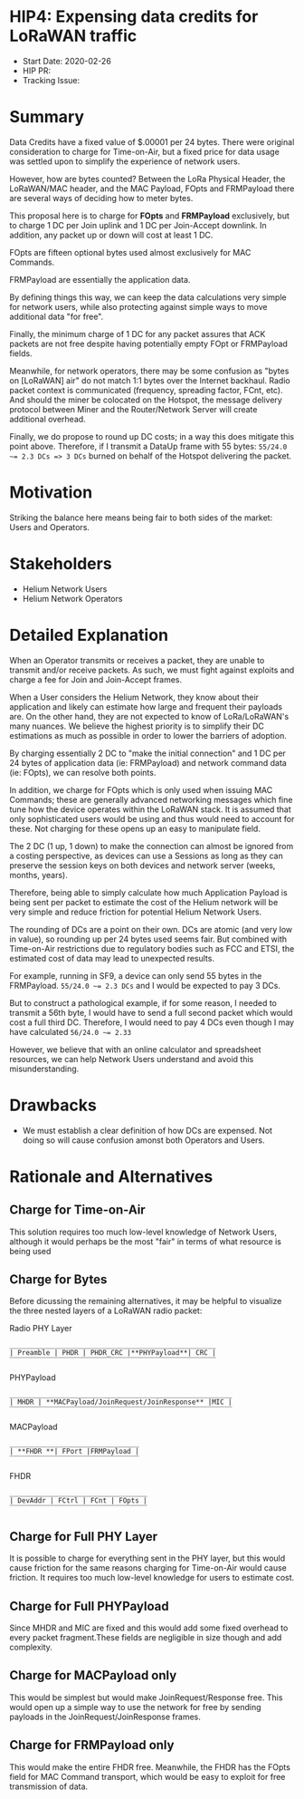 # HIP4: Expensing data credits for LoRaWAN traffic

- Start Date: 2020-02-26
- HIP PR: <!-- leave this empty -->
- Tracking Issue: <!-- leave this empty -->

# Summary
[summary]: #summary

Data Credits have a fixed value of $.00001 per 24 bytes. There were original 
consideration to charge for Time-on-Air, but a fixed price for data usage was
settled upon to simplify the experience of network users.

However, how are bytes counted? Between the LoRa Physical Header, the 
LoRaWAN/MAC header, and the MAC Payload, FOpts and FRMPayload there are several
ways of deciding how to meter bytes.

This proposal here is to charge for **FOpts** and **FRMPayload** exclusively,
but to charge 1 DC per Join uplink and 1 DC per Join-Accept downlink. In
addition, any packet up or down will cost at
least 1 DC.

FOpts are fifteen optional bytes used almost exclusively for MAC Commands.

FRMPayload are essentially the application data.

By defining things this way, we can keep the data calculations very simple for
network users, while also protecting against simple ways to move additional
data "for free".

Finally, the minimum charge of 1 DC for any packet assures that ACK packets
are not free despite having potentially empty FOpt or FRMPayload fields. 

Meanwhile, for network operators, there may be some confusion as "bytes on 
[LoRaWAN] air" do not match 1:1 bytes over the Internet backhaul. Radio packet
context is communicated (frequency, spreading factor, FCnt, etc). And should
the miner be colocated on the Hotspot, the message delivery protocol between
Miner and the Router/Network Server will create additional overhead.

Finally, we do propose to round up DC costs; in a way this does mitigate this
point above. Therefore, if I transmit a DataUp frame with 55 bytes: 
   `55/24.0 ~= 2.3 DCs => 3 DCs`
burned on behalf of the Hotspot delivering the packet.

# Motivation
[motivation]: #motivation

Striking the balance here means being fair to both sides of the market: Users and
Operators.

# Stakeholders
[stakeholders]: #stakeholders

* Helium Network Users
* Helium Network Operators

# Detailed Explanation
[detailed-explanation]: #detailed-explanation

When an Operator transmits or receives a packet, they are unable to transmit 
and/or receive packets. As such, we must fight against exploits and charge a fee
for Join and Join-Accept frames.

When a User considers the Helium Network, they know about their application and
likely can estimate how large and frequent their payloads are. On the other
hand, they are not expected to know of LoRa/LoRaWAN's many nuances. We believe
the highest priority is to simplify their DC estimations as much as possible
in order to lower the barriers of adoption.

By charging essentially 2 DC to "make the initial connection" and 1 DC per 24
bytes of application data (ie: FRMPayload) and network command data (ie: FOpts), we can resolve both points.

In addition, we charge for FOpts which is only used when issuing MAC Commands;
these are generally advanced networking messages which fine tune how the device
operates within the LoRaWAN stack. It is assumed that only sophisticated users
would be using and thus would need to account for these. Not charging for these
opens up an easy to manipulate field.

The 2 DC (1 up, 1 down) to make the connection can almost be ignored from a
costing perspective, as devices can use a Sessions as long as they can preserve
the session keys on both devices and network server (weeks, months, years).

Therefore, being able to simply calculate how much Application Payload is being
sent per packet to estimate the cost of the Helium network will be very simple
and reduce friction for potential Helium Network Users.

The rounding of DCs are a point on their own. DCs are atomic (and very low
in value), so rounding up per 24 bytes used seems fair. But combined with
Time-on-Air restrictions due to regulatory bodies such as FCC and ETSI,
the estimated cost of data may lead to unexpected results.

For example, running in SF9, a device can only send 55 bytes in the FRMPayload.
`55/24.0 ~= 2.3 DCs` and I would be expected to pay 3 DCs.

But to construct a pathological example, if for some reason, I needed to
transmit a 56th byte, I would have to send a full second packet which would
cost a full third DC. Therefore, I would need to pay 4 DCs even though I may
have calculated `56/24.0 ~= 2.33`

However, we believe that with an online calculator and spreadsheet resources,
we can help Network Users understand and avoid this misunderstanding.

# Drawbacks
[drawbacks]: #drawbacks

- We must establish a clear definition of how DCs are expensed. Not doing so
will cause confusion amonst both Operators and Users.

# Rationale and Alternatives
[alternatives]: #rationale-and-alternatives

## Charge for Time-on-Air
This solution requires too much low-level knowledge of Network Users, although
it would perhaps be the most "fair" in terms of what resource is being used

## Charge for Bytes

Before dicussing the remaining alternatives, it may be helpful to visualize the
three nested layers of a LoRaWAN radio packet:

Radio PHY Layer

```
___________________________________________________
| Preamble | PHDR | PHDR_CRC |**PHYPayload**| CRC |
‾‾‾‾‾‾‾‾‾‾‾‾‾‾‾‾‾‾‾‾‾‾‾‾‾‾‾‾‾‾‾‾‾‾‾‾‾‾‾‾‾‾‾‾‾‾‾‾‾‾‾
```

PHYPayload

```
_______________________________________________________
| MHDR | **MACPayload/JoinRequest/JoinResponse** |MIC |
‾‾‾‾‾‾‾‾‾‾‾‾‾‾‾‾‾‾‾‾‾‾‾‾‾‾‾‾‾‾‾‾‾‾‾‾‾‾‾‾‾‾‾‾‾‾‾‾‾‾‾‾‾‾‾
```

MACPayload

```
________________________________
| **FHDR **| FPort |FRMPayload |
‾‾‾‾‾‾‾‾‾‾‾‾‾‾‾‾‾‾‾‾‾‾‾‾‾‾‾‾‾‾‾‾
```

FHDR

```
__________________________________
| DevAddr | FCtrl | FCnt | FOpts |
‾‾‾‾‾‾‾‾‾‾‾‾‾‾‾‾‾‾‾‾‾‾‾‾‾‾‾‾‾‾‾‾‾‾
```
## Charge for Full PHY Layer

It is possible to charge for everything sent in the PHY layer, but this would
cause friction for the same reasons charging for Time-on-Air would cause
friction. It requires too much low-level knowledge for users to estimate cost.

## Charge for Full PHYPayload

Since MHDR and MIC are fixed and this would add some fixed overhead to every
packet fragment.These fields are negligible in size though and add complexity.

## Charge for MACPayload only

This would be simplest but would make JoinRequest/Response free. This would
open up a simple way to use the network for free by sending payloads in the
JoinRequest/JoinResponse frames.

## Charge for FRMPayload only

This would make the entire FHDR free. Meanwhile, the FHDR has the FOpts field
for MAC Command transport, which would be easy to exploit for free transmission
of data.
